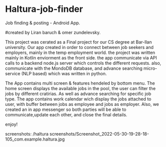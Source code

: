 # Haltura-job-finder
Job finding &amp; posting - Android App.

#created by Liran baruch & omer zundelevsky.

This project was cerated as a Final project for our CS degree at Bar-Ilan university.
Our app created in order to connect between job seekers and employers, mainly in the temp employment world. 
the project was written mainly in Kotlin enviorment as the front side. 
the app communicate via API calls to a backend node.js server which controls the different requests.
also, communicate with the MondoDB database, and advance searching micro-service (NLP based) which was written in python.

The App contains multi screen & features hendeled by bottom menu.
The home screen displays the available jobs in the pool, the user can filter the jobs by different cratirias. As well as advance searching for specific job type.
The app contains work calendar wich display the jobs attached to user, with buffer between jobs as employee and jobs as employer.
Also, we created an in app messenger so both parties will be able to communicate,update each other, and close the final details.

enjoy!

screenshots: 
/haltura screenshots/Screenshot_2022-05-30-19-28-18-105_com.example.haltura.jpg
